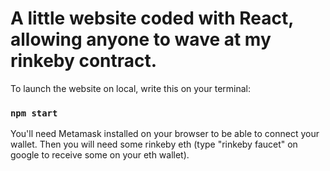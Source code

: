 # A little website coded with React, allowing anyone to wave at my rinkeby contract.

To launch the website on local, write this on your terminal:

### `npm start`

You'll need Metamask installed on your browser to be able to connect your wallet.
Then you will need some rinkeby eth (type "rinkeby faucet" on google to receive some on your eth wallet).
